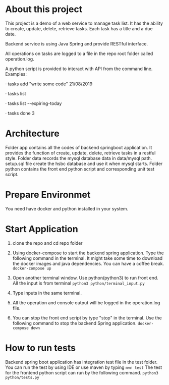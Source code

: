 # About this project
This project is a demo of a web service to manage task list.
It has the ability to create, update, delete, retrieve tasks. Each task has a title and a due date.

Backend service is using Java Spring and provide RESTful interface.

All operations on tasks are logged to a file in the repo root folder called operation.log.

A python script is provided to interact with API from the command line.
Examples:

·         tasks add "write some code" 21/08/2019

·         tasks list

·         tasks list --expiring-today

·         tasks done 3

# Architecture
Folder app contains all the codes of backend springboot application. It provides the function
of create, update, delete, retrieve tasks in a restful style.
Folder data records the mysql database data in data/mysql path. setup.sql file create the hsbc 
database and use it when mysql starts.
Folder python contains the front end python script and corresponding unit test script.


# Prepare Environmet
You need have docker and python installed in your system.

# Start Application
1. clone the repo and cd repo folder

2. Using docker-compose to start the backend spring application. Type the following command in the terminal. It might take some time to download the docker images and java dependencies. You can have a coffee break. 
`docker-compose up`

3. Open another terminal window. Use python(python3) to run front end. All the input is from terminal
`python3 python/terminal_input.py`

4. Type inputs in the same terminal. 

5. All the operation and console output will be logged in the operation.log file.

6. You can stop the front end script by type "stop" in the terminal. 
Use the following command to stop the backend Spring application. 
`docker-compose down`

# How to run tests
Backend spring boot application has integration test file in the test folder. You can run the test
by using IDE or use maven by typing `mvn test`
The test for the frontend python script can run by the following command.
`python3 python/tests.py`
